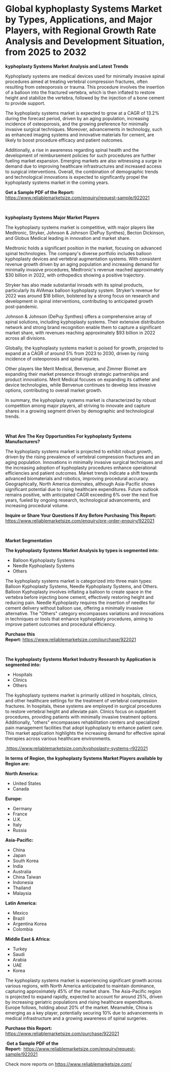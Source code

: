 <p><h1>Global kyphoplasty Systems Market by Types, Applications, and Major Players, with Regional Growth Rate Analysis and Development Situation, from 2025 to 2032</h1></p><p><strong>kyphoplasty Systems Market Analysis and Latest Trends</strong></p>
<p><p>Kyphoplasty systems are medical devices used for minimally invasive spinal procedures aimed at treating vertebral compression fractures, often resulting from osteoporosis or trauma. This procedure involves the insertion of a balloon into the fractured vertebra, which is then inflated to restore height and stabilize the vertebra, followed by the injection of a bone cement to provide support.</p><p>The kyphoplasty systems market is expected to grow at a CAGR of 13.2% during the forecast period, driven by an aging population, increasing incidence of osteoporosis, and the growing preference for minimally invasive surgical techniques. Moreover, advancements in technology, such as enhanced imaging systems and innovative materials for cement, are likely to boost procedure efficacy and patient outcomes. </p><p>Additionally, a rise in awareness regarding spinal health and the development of reimbursement policies for such procedures are further fueling market expansion. Emerging markets are also witnessing a surge in demand due to improving healthcare infrastructures and increased access to surgical interventions. Overall, the combination of demographic trends and technological innovations is expected to significantly propel the kyphoplasty systems market in the coming years.</p></p>
<p><strong>Get a Sample PDF of the Report:&nbsp;</strong> <a href="https://www.reliablemarketsize.com/enquiry/request-sample/922021?utm_campaign=1932&utm_medium=2&utm_source=Github&utm_content=ia&utm_term=07032025&utm_id=kyphoplasty-systems">https://www.reliablemarketsize.com/enquiry/request-sample/922021</a></p>
<p>&nbsp;</p>
<p><strong>kyphoplasty Systems Major Market Players</strong></p>
<p><p>The kyphoplasty systems market is competitive, with major players like Medtronic, Stryker, Johnson & Johnson (DePuy Synthes), Becton Dickinson, and Globus Medical leading in innovation and market share. </p><p>Medtronic holds a significant position in the market, focusing on advanced spinal technologies. The company's diverse portfolio includes balloon kyphoplasty devices and vertebral augmentation systems. With consistent revenue growth driven by an aging population and increasing demand for minimally invasive procedures, Medtronic's revenue reached approximately $30 billion in 2022, with orthopedics showing a positive trajectory.</p><p>Stryker has also made substantial inroads with its spinal products, particularly its AVAmax balloon kyphoplasty system. Stryker’s revenue for 2022 was around $18 billion, bolstered by a strong focus on research and development in spinal interventions, contributing to anticipated growth post-pandemic.</p><p>Johnson & Johnson (DePuy Synthes) offers a comprehensive array of spinal solutions, including kyphoplasty systems. Their extensive distribution network and strong brand recognition enable them to capture a significant market share, with revenues reaching approximately $93 billion in 2022 across all divisions.</p><p>Globally, the kyphoplasty systems market is poised for growth, projected to expand at a CAGR of around 5% from 2023 to 2030, driven by rising incidence of osteoporosis and spinal injuries. </p><p>Other players like Merit Medical, Benvenue, and Zimmer Biomet are expanding their market presence through strategic partnerships and product innovations. Merit Medical focuses on expanding its catheter and device technologies, while Benvenue continues to develop less invasive options, contributing to overall market growth.</p><p>In summary, the kyphoplasty systems market is characterized by robust competition among major players, all striving to innovate and capture shares in a growing segment driven by demographic and technological trends.</p></p>
<p>&nbsp;</p>
<p><strong>What Are The Key Opportunities For kyphoplasty Systems Manufacturers?</strong></p>
<p><p>The kyphoplasty systems market is projected to exhibit robust growth, driven by the rising prevalence of vertebral compression fractures and an aging population. Innovations in minimally invasive surgical techniques and the increasing adoption of kyphoplasty procedures enhance operational efficiencies and patient outcomes. Market trends indicate a shift towards advanced biomaterials and robotics, improving procedural accuracy. Geographically, North America dominates, although Asia-Pacific shows significant potential due to rising healthcare expenditures. Future outlook remains positive, with anticipated CAGR exceeding 6% over the next five years, fueled by ongoing research, technological advancements, and increasing procedural volume.</p></p>
<p><strong>Inquire or Share Your Questions If Any Before Purchasing This Report:</strong> <a href="https://www.reliablemarketsize.com/enquiry/pre-order-enquiry/922021?utm_campaign=1932&utm_medium=2&utm_source=Github&utm_content=ia&utm_term=07032025&utm_id=kyphoplasty-systems">https://www.reliablemarketsize.com/enquiry/pre-order-enquiry/922021</a></p>
<p>&nbsp;</p>
<p><strong>Market Segmentation</strong></p>
<p><strong>The kyphoplasty Systems Market Analysis by types is segmented into:</strong></p>
<p><ul><li>Balloon Kyphoplasty Systems</li><li>Needle Kyphoplasty Systems</li><li>Others</li></ul></p>
<p><p>The kyphoplasty systems market is categorized into three main types: Balloon Kyphoplasty Systems, Needle Kyphoplasty Systems, and Others. Balloon Kyphoplasty involves inflating a balloon to create space in the vertebra before injecting bone cement, effectively restoring height and reducing pain. Needle Kyphoplasty requires the insertion of needles for cement delivery without balloon use, offering a minimally invasive alternative. The "Others" category encompasses variations and innovations in techniques or tools that enhance kyphoplasty procedures, aiming to improve patient outcomes and procedural efficiency.</p></p>
<p><strong>Purchase this Report:&nbsp;</strong><a href="https://www.reliablemarketsize.com/purchase/922021?utm_campaign=1932&utm_medium=2&utm_source=Github&utm_content=ia&utm_term=07032025&utm_id=kyphoplasty-systems">https://www.reliablemarketsize.com/purchase/922021</a></p>
<p>&nbsp;</p>
<p><strong>The kyphoplasty Systems Market Industry Research by Application is segmented into:</strong></p>
<p><ul><li>Hospitals</li><li>Clinics</li><li>Others</li></ul></p>
<p><p>The kyphoplasty systems market is primarily utilized in hospitals, clinics, and other healthcare settings for the treatment of vertebral compression fractures. In hospitals, these systems are employed in surgical procedures to restore vertebral height and alleviate pain. Clinics focus on outpatient procedures, providing patients with minimally invasive treatment options. Additionally, "others" encompasses rehabilitation centers and specialized pain management facilities that adopt kyphoplasty to enhance patient care. This market application highlights the increasing demand for effective spinal therapies across various healthcare environments.</p></p>
<p><a href="https://www.reliablemarketsize.com/kyphoplasty-systems-r922021?utm_campaign=1932&utm_medium=2&utm_source=Github&utm_content=ia&utm_term=07032025&utm_id=kyphoplasty-systems">&nbsp;https://www.reliablemarketsize.com/kyphoplasty-systems-r922021</a></p>
<p><strong>In terms of Region, the kyphoplasty Systems Market Players available by Region are:</strong></p>
<p>
    <p> <strong> North America: </strong>
        <ul>
            <li>United States</li>
            <li>Canada</li>
        </ul>
        </p> 
    <p> <strong> Europe: </strong>
        <ul>
            <li>Germany</li>
            <li>France</li>
            <li>U.K.</li>
            <li>Italy</li>
            <li>Russia</li>
        </ul>
        </p> 
    <p> <strong> Asia-Pacific: </strong>
        <ul>
            <li>China</li>
            <li>Japan</li>
            <li>South Korea</li>
            <li>India</li>
            <li>Australia</li>
            <li>China Taiwan</li>
            <li>Indonesia</li>
            <li>Thailand</li>
            <li>Malaysia</li>
        </ul>
        </p> 
    <p> <strong> Latin America: </strong>
        <ul>
            <li>Mexico</li>
            <li>Brazil</li>
            <li>Argentina Korea</li>
            <li>Colombia</li>
        </ul>
        </p> 
    <p> <strong> Middle East & Africa: </strong>
        <ul>
            <li>Turkey</li>
            <li>Saudi</li>
            <li>Arabia</li>
            <li>UAE</li>
            <li>Korea</li>
        </ul>
    </p>
    </p>
<p><p>The kyphoplasty systems market is experiencing significant growth across various regions, with North America anticipated to maintain dominance, capturing approximately 45% of the market share. The Asia-Pacific region is projected to expand rapidly, expected to account for around 25%, driven by increasing geriatric populations and rising healthcare expenditures. Europe follows, holding about 20% of the market. Meanwhile, China is emerging as a key player, potentially securing 10% due to advancements in medical infrastructure and a growing awareness of spinal surgeries.</p></p>
<p><strong>Purchase this Report: </strong><a href="https://www.reliablemarketsize.com/purchase/922021?utm_campaign=1932&utm_medium=2&utm_source=Github&utm_content=ia&utm_term=07032025&utm_id=kyphoplasty-systems">https://www.reliablemarketsize.com/purchase/922021</a></p>
<p>&nbsp;<strong>Get a Sample PDF of the Report:&nbsp;&nbsp;</strong><a href="https://www.reliablemarketsize.com/enquiry/request-sample/922021?utm_campaign=1932&utm_medium=2&utm_source=Github&utm_content=ia&utm_term=07032025&utm_id=kyphoplasty-systems">https://www.reliablemarketsize.com/enquiry/request-sample/922021</a></p>
<p><strong></strong></p>
<p>Check more reports on <a href="https://www.reliablemarketsize.com/?utm_campaign=1932&utm_medium=2&utm_source=Github&utm_content=ia&utm_term=07032025&utm_id=kyphoplasty-systems">https://www.reliablemarketsize.com/</a></p>